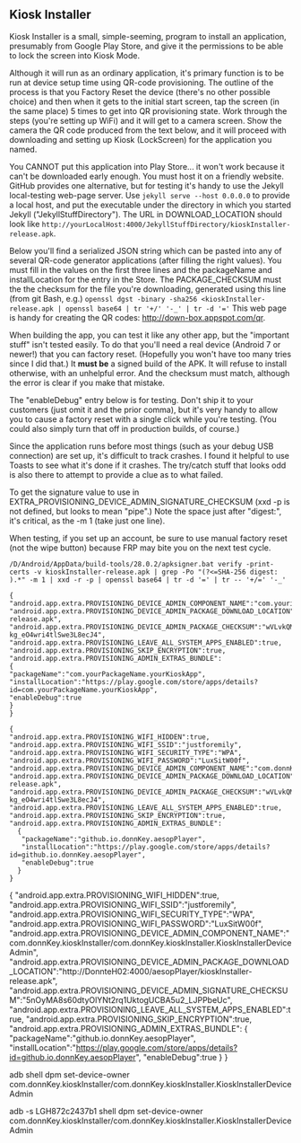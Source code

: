 Kiosk Installer
---------------
Kiosk Installer is a small, simple-seeming, program to install an application, presumably from
Google Play Store, and give it the permissions to be able to lock the screen into Kiosk Mode.
  
Although it will run as an ordinary application, it's primary function is to be run at device
setup time using QR-code provisioning. The outline of the process is that you Factory Reset the
device (there's no other possible choice) and then when it gets to the initial start screen,
tap the screen (in the same place) 5 times to get into QR provisioning state. Work through the
steps (you're setting up WiFi) and it will  get to a camera screen.
Show the camera the QR code produced from the text below,  and it will proceed with downloading
and setting up Kiosk (LockScreen) for the application you named.
  
You CANNOT put this application into Play Store... it won't work because it can't be downloaded
early enough. You must host it on a friendly website.
GitHub provides one alternative, but for testing it's handy to use the Jekyll local-testing
web-page server.
Use `jekyll serve --host 0.0.0.0` to provide a local host, and put the executable under the directory
in which you started Jekyll ("JekyllStuffDirectory").
The URL in DOWNLOAD_LOCATION should look like `http://yourLocalHost:4000/JekyllStuffDirectory/kioskInstaller-release.apk`.
  
Below you'll find a serialized JSON string which can be pasted into any of several QR-code
generator applications (after filling the right values).
You must fill in the values on the first three lines and the packageName and installLocation
for the entry in the Store. The PACKAGE_CHECKSUM must the the checksum for the file you're
downloading, generated using this line (from git Bash, e.g.)
`openssl dgst -binary -sha256 <kioskInstaller-release.apk | openssl base64 | tr '+/' '-_' | tr -d '='`
This web page is handy for creating the QR codes: http://down-box.appspot.com/qr.

When building the app, you can test it like any other app, but the "important stuff" isn't
tested easily. To do that you'll need a real device (Android 7 or newer!) that you can factory
reset. (Hopefully you won't have too many tries since I did that.) It **must be** a signed build
of the APK. It will refuse to install otherwise, with an unhelpful error.
And the checksum must match, although the error is clear if you make that mistake.

The "enableDebug" entry below is for testing. Don't ship it to your customers (just omit it and the prior comma),
but it's very handy to allow you to cause a factory reset with a single click while you're testing.
(You could also simply turn that off in production builds, of course.)

Since the application runs before most things (such as your debug USB connection) are set up,
it's difficult to track crashes. I found it helpful to use Toasts to see what it's done if it
crashes. The try/catch stuff that looks odd is also there to attempt to provide a clue as to
what failed.

To get the signature value to use in EXTRA_PROVISIONING_DEVICE_ADMIN_SIGNATURE_CHECKSUM
(xxd -p is not defined, but looks to mean "pipe".)  Note the space just after "digest:", it's critical,
as the -m 1 (take just one line).

When testing, if you set up an account, be sure to use manual factory reset (not the wipe button)
because FRP may bite you on the next test cycle.

```
/D/Android/AppData/build-tools/28.0.2/apksigner.bat verify -print-certs -v kioskInstaller-release.apk | grep -Po "(?<=SHA-256 digest: ).*" -m 1 | xxd -r -p | openssl base64 | tr -d '=' | tr -- '+/=' '-_'
```
  
```
{  
"android.app.extra.PROVISIONING_DEVICE_ADMIN_COMPONENT_NAME":"com.yourinstaller.kioskInstaller/com.yourinstaller.kioskInstaller.KioskInstallerDeviceAdmin",  
"android.app.extra.PROVISIONING_DEVICE_ADMIN_PACKAGE_DOWNLOAD_LOCATION":"http://yourdownloadsite/kioskInstaller-release.apk",  
"android.app.extra.PROVISIONING_DEVICE_ADMIN_PACKAGE_CHECKSUM":"wVLvkQMX1p2fvzkO2KTm-kg_eO4wri4tlSwe3L8ecJ4",  
"android.app.extra.PROVISIONING_LEAVE_ALL_SYSTEM_APPS_ENABLED":true,  
"android.app.extra.PROVISIONING_SKIP_ENCRYPTION":true,  
"android.app.extra.PROVISIONING_ADMIN_EXTRAS_BUNDLE":  
{  
"packageName":"com.yourPackageName.yourKioskApp",  
"installLocation":"https://play.google.com/store/apps/details?id=com.yourPackageName.yourKioskApp",  
"enableDebug":true
}   
}
```

```
{
"android.app.extra.PROVISIONING_WIFI_HIDDEN":true,
"android.app.extra.PROVISIONING_WIFI_SSID":"justforemily",
"android.app.extra.PROVISIONING_WIFI_SECURITY_TYPE":"WPA",
"android.app.extra.PROVISIONING_WIFI_PASSWORD":"LuxSitW00f",
"android.app.extra.PROVISIONING_DEVICE_ADMIN_COMPONENT_NAME":"com.donnKey.kioskInstaller/com.donnKey.kioskInstaller.KioskInstallerDeviceAdmin",
"android.app.extra.PROVISIONING_DEVICE_ADMIN_PACKAGE_DOWNLOAD_LOCATION":"http://DonnteH02:4000/aesopPlayer/kioskInstaller-release.apk",
"android.app.extra.PROVISIONING_DEVICE_ADMIN_PACKAGE_CHECKSUM":"wVLvkQMX1p2fvzkO2KTm-kg_eO4wri4tlSwe3L8ecJ4",
"android.app.extra.PROVISIONING_LEAVE_ALL_SYSTEM_APPS_ENABLED":true,
"android.app.extra.PROVISIONING_SKIP_ENCRYPTION":true,
"android.app.extra.PROVISIONING_ADMIN_EXTRAS_BUNDLE":
  {
   "packageName":"github.io.donnKey.aesopPlayer",
   "installLocation":"https://play.google.com/store/apps/details?id=github.io.donnKey.aesopPlayer",
   "enableDebug":true
  }
}
```

{
"android.app.extra.PROVISIONING_WIFI_HIDDEN":true,
"android.app.extra.PROVISIONING_WIFI_SSID":"justforemily",
"android.app.extra.PROVISIONING_WIFI_SECURITY_TYPE":"WPA",
"android.app.extra.PROVISIONING_WIFI_PASSWORD":"LuxSitW00f",
"android.app.extra.PROVISIONING_DEVICE_ADMIN_COMPONENT_NAME":"com.donnKey.kioskInstaller/com.donnKey.kioskInstaller.KioskInstallerDeviceAdmin",
"android.app.extra.PROVISIONING_DEVICE_ADMIN_PACKAGE_DOWNLOAD_LOCATION":"http://DonnteH02:4000/aesopPlayer/kioskInstaller-release.apk",
"android.app.extra.PROVISIONING_DEVICE_ADMIN_SIGNATURE_CHECKSUM":"5nOyMA8s60dtyOlYNt2rq1UktogUCBA5u2_LJPPbeUc",
"android.app.extra.PROVISIONING_LEAVE_ALL_SYSTEM_APPS_ENABLED":true,
"android.app.extra.PROVISIONING_SKIP_ENCRYPTION":true,
"android.app.extra.PROVISIONING_ADMIN_EXTRAS_BUNDLE":
  {
   "packageName":"github.io.donnKey.aesopPlayer",
   "installLocation":"https://play.google.com/store/apps/details?id=github.io.donnKey.aesopPlayer",
   "enableDebug":true
  }
}

adb shell dpm set-device-owner com.donnKey.kioskInstaller/com.donnKey.kioskInstaller.KioskInstallerDeviceAdmin

adb -s LGH872c2437b1 shell dpm set-device-owner com.donnKey.kioskInstaller/com.donnKey.kioskInstaller.KioskInstallerDeviceAdmin

